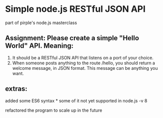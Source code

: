# Simple node.js RESTful JSON API
part of pirple's node.js masterclass

## Assignment: Please create a simple "Hello World" API. Meaning:

1. It should be a RESTful JSON API that listens on a port of your choice. 
2. When someone posts anything to the route /hello, you should return a welcome message, in JSON format. This message can be anything you want. 

## extras:
added some ES6 syntax 
    * some of it not yet supported in node.js -v 8 

refactored the program to scale up in the future
